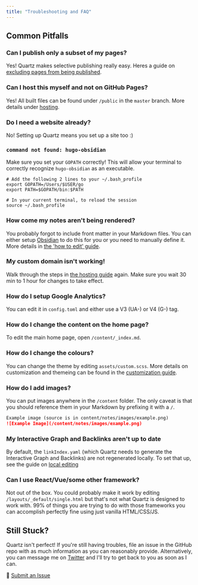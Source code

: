 ```yaml
---
title: "Troubleshooting and FAQ"
---
```


## Common Pitfalls
### Can I publish only a subset of my pages?
Yes! Quartz makes selective publishing really easy. Heres a guide on [excluding pages from being published](private/ignore-notes.md).

### Can I host this myself and not on GitHub Pages?
Yes! All built files can be found under `/public` in the `master` branch. More details under [hosting](private/hosting.md).

### Do I need a website already?
No! Setting up Quartz means you set up a site too :)

### `command not found: hugo-obsidian`
Make sure you set your `GOPATH` correctly! This will allow your terminal to correctly recognize `hugo-obsidian` as an executable.

```shell
# Add the following 2 lines to your ~/.bash_profile
export GOPATH=/Users/$USER/go
export PATH=$GOPATH/bin:$PATH

# In your current terminal, to reload the session
source ~/.bash_profile
```

### How come my notes aren't being rendered?
You probably forgot to include front matter in your Markdown files. You can either setup [Obsidian](private/obsidian.md) to do this for you or you need to manually define it. More details in [the 'how to edit' guide](private/editing.md).

### My custom domain isn't working!
Walk through the steps in [the hosting guide](private/hosting.md) again. Make sure you wait 30 min to 1 hour for changes to take effect.

### How do I setup Google Analytics?
You can edit it in `config.toml` and either use a V3 (UA-) or V4 (G-) tag.

### How do I change the content on the home page?
To edit the main home page, open `/content/_index.md`.

### How do I change the colours?
You can change the theme by editing `assets/custom.scss`. More details on customization and themeing can be found in the [customization guide](private/config.md).

### How do I add images?
You can put images anywhere in the `/content` folder. The only caveat is that you should reference them in your Markdown by prefixing it with a `/`.

```markdown
Example image (source is in content/notes/images/example.png)
![Example Image](/content/notes/images/example.png)
```

### My Interactive Graph and Backlinks aren't up to date
By default, the `linkIndex.yaml` (which Quartz needs to generate the Interactive Graph and Backlinks) are not regenerated locally. To set that up, see the guide on [local editing](private/editing.md)

### Can I use React/Vue/some other framework?
Not out of the box. You could probably make it work by editing `/layouts/_default/single.html` but that's not what Quartz is designed to work with. 99% of things you are trying to do with those frameworks you can accomplish perfectly fine using just vanilla HTML/CSS/JS.

## Still Stuck?
Quartz isn't perfect! If you're still having troubles, file an issue in the GitHub repo with as much information as you can reasonably provide. Alternatively, you can message me on [Twitter](https://twitter.com/_jzhao) and I'll try to get back to you as soon as I can.

🐛 [Submit an Issue](https://github.com/jackyzha0/quartz/issues)